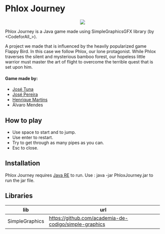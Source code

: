 # Phlox Journey

<p align="center">
  <a href="https://skillicons.dev">
    <img src="https://skillicons.dev/icons?i=java,idea" />
  </a>
</p>

Phlox Journey is a Java game made using SimpleGraphicsGFX library (by <CodeforAll_>).

A project we made that is influenced by the heavily popularized game Flappy Bird.
In this case we follow Phlox, our lone protagonist.
While Phlox traverses the silent and mysterious bamboo forest, our hopeless little warrior must master the art of flight to overcome the terrible quest that is set upon him.

#### Game made by:
- [José Tuna](https://www.linkedin.com/in/josetuna)
- [José Pereira](https://www.linkedin.com/in/sapereira97)
- [Henrique Martins](https://www.linkedin.com/in/henriquemartins97)
- Álvaro Mendes

## How to play

- Use space to start and to jump.
- Use enter to restart.
- Try to get through as many pipes as you can.
- Esc to close.




## Installation

Phlox Journey requires [Java RE](https://www.java.com/en/download/manual.jsp) to run. Use : java -jar PhloxJourney.jar to run the jar file.


## Libraries


| lib | url |
| ------ | ------ |
| SimpleGraphics | https://github.com/academia-de-codigo/simple-graphics |